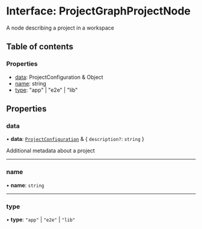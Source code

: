 # Interface: ProjectGraphProjectNode

A node describing a project in a workspace

## Table of contents

### Properties

- [data](../../devkit/documents/ProjectGraphProjectNode#data): ProjectConfiguration & Object
- [name](../../devkit/documents/ProjectGraphProjectNode#name): string
- [type](../../devkit/documents/ProjectGraphProjectNode#type): "app" | "e2e" | "lib"

## Properties

### data

• **data**: [`ProjectConfiguration`](../../devkit/documents/ProjectConfiguration) & \{ `description?`: `string` }

Additional metadata about a project

---

### name

• **name**: `string`

---

### type

• **type**: `"app"` \| `"e2e"` \| `"lib"`
